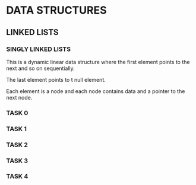 # DATA STRUCTURES

## LINKED LISTS

### SINGLY LINKED LISTS

This is a dynamic linear data structure where the first element points to the next and so on sequentially.

The last element points to t null element.

Each element is a node and each node contains data and a pointer to the next node.

### TASK 0

### TASK 1 

### TASK 2

### TASK 3

### TASK 4

